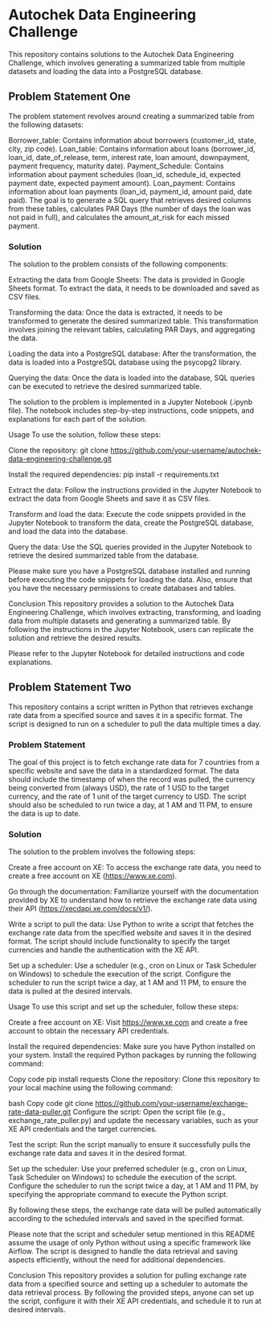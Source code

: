 # Autochek Data Engineering Challenge
This repository contains solutions to the Autochek Data Engineering Challenge, which involves generating a summarized table from multiple datasets and loading the data into a PostgreSQL database.

## Problem Statement One
The problem statement revolves around creating a summarized table from the following datasets:

Borrower_table: Contains information about borrowers (customer_id, state, city, zip code).
Loan_table: Contains information about loans (borrower_id, loan_id, date_of_release, term, interest rate, loan amount, downpayment, payment frequency, maturity date).
Payment_Schedule: Contains information about payment schedules (loan_id, schedule_id, expected payment date, expected payment amount).
Loan_payment: Contains information about loan payments (loan_id, payment_id, amount paid, date paid).
The goal is to generate a SQL query that retrieves desired columns from these tables, calculates PAR Days (the number of days the loan was not paid in full), and calculates the amount_at_risk for each missed payment.

### Solution
The solution to the problem consists of the following components:

Extracting the data from Google Sheets: The data is provided in Google Sheets format. To extract the data, it needs to be downloaded and saved as CSV files.

Transforming the data: Once the data is extracted, it needs to be transformed to generate the desired summarized table. This transformation involves joining the relevant tables, calculating PAR Days, and aggregating the data.

Loading the data into a PostgreSQL database: After the transformation, the data is loaded into a PostgreSQL database using the psycopg2 library.

Querying the data: Once the data is loaded into the database, SQL queries can be executed to retrieve the desired summarized table.

The solution to the problem is implemented in a Jupyter Notebook (.ipynb file). The notebook includes step-by-step instructions, code snippets, and explanations for each part of the solution.

Usage
To use the solution, follow these steps:

Clone the repository: git clone https://github.com/your-username/autochek-data-engineering-challenge.git

Install the required dependencies: pip install -r requirements.txt

Extract the data: Follow the instructions provided in the Jupyter Notebook to extract the data from Google Sheets and save it as CSV files.

Transform and load the data: Execute the code snippets provided in the Jupyter Notebook to transform the data, create the PostgreSQL database, and load the data into the database.

Query the data: Use the SQL queries provided in the Jupyter Notebook to retrieve the desired summarized table from the database.

Please make sure you have a PostgreSQL database installed and running before executing the code snippets for loading the data. Also, ensure that you have the necessary permissions to create databases and tables.


Conclusion
This repository provides a solution to the Autochek Data Engineering Challenge, which involves extracting, transforming, and loading data from multiple datasets and generating a summarized table. By following the instructions in the Jupyter Notebook, users can replicate the solution and retrieve the desired results.

Please refer to the Jupyter Notebook for detailed instructions and code explanations.

## Problem Statement Two

This repository contains a script written in Python that retrieves exchange rate data from a specified source and saves it in a specific format. The script is designed to run on a scheduler to pull the data multiple times a day.

### Problem Statement
The goal of this project is to fetch exchange rate data for 7 countries from a specific website and save the data in a standardized format. The data should include the timestamp of when the record was pulled, the currency being converted from (always USD), the rate of 1 USD to the target currency, and the rate of 1 unit of the target currency to USD. The script should also be scheduled to run twice a day, at 1 AM and 11 PM, to ensure the data is up to date.

### Solution
The solution to the problem involves the following steps:

Create a free account on XE: To access the exchange rate data, you need to create a free account on XE (https://www.xe.com).

Go through the documentation: Familiarize yourself with the documentation provided by XE to understand how to retrieve the exchange rate data using their API (https://xecdapi.xe.com/docs/v1/).

Write a script to pull the data: Use Python to write a script that fetches the exchange rate data from the specified website and saves it in the desired format. The script should include functionality to specify the target currencies and handle the authentication with the XE API.

Set up a scheduler: Use a scheduler (e.g., cron on Linux or Task Scheduler on Windows) to schedule the execution of the script. Configure the scheduler to run the script twice a day, at 1 AM and 11 PM, to ensure the data is pulled at the desired intervals.

Usage
To use this script and set up the scheduler, follow these steps:

Create a free account on XE: Visit https://www.xe.com and create a free account to obtain the necessary API credentials.

Install the required dependencies: Make sure you have Python installed on your system. Install the required Python packages by running the following command:

Copy code
pip install requests
Clone the repository: Clone this repository to your local machine using the following command:

bash
Copy code
git clone https://github.com/your-username/exchange-rate-data-puller.git
Configure the script: Open the script file (e.g., exchange_rate_puller.py) and update the necessary variables, such as your XE API credentials and the target currencies.

Test the script: Run the script manually to ensure it successfully pulls the exchange rate data and saves it in the desired format.

Set up the scheduler: Use your preferred scheduler (e.g., cron on Linux, Task Scheduler on Windows) to schedule the execution of the script. Configure the scheduler to run the script twice a day, at 1 AM and 11 PM, by specifying the appropriate command to execute the Python script.

By following these steps, the exchange rate data will be pulled automatically according to the scheduled intervals and saved in the specified format.

Please note that the script and scheduler setup mentioned in this README assume the usage of only Python without using a specific framework like Airflow. The script is designed to handle the data retrieval and saving aspects efficiently, without the need for additional dependencies.

Conclusion
This repository provides a solution for pulling exchange rate data from a specified source and setting up a scheduler to automate the data retrieval process. By following the provided steps, anyone can set up the script, configure it with their XE API credentials, and schedule it to run at desired intervals.

